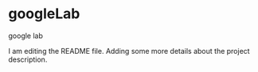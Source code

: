 # googleLab
google lab

I am editing the README file. Adding some more details about the project description.
